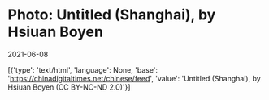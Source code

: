 # Photo: Untitled (Shanghai), by Hsiuan Boyen

2021-06-08

[{'type': 'text/html', 'language': None, 'base': 'https://chinadigitaltimes.net/chinese/feed', 'value': 'Untitled (Shanghai), by Hsiuan Boyen (CC BY-NC-ND 2.0)'}]